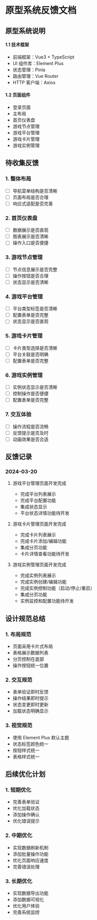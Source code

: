 # 原型系统反馈文档

## 原型系统说明

#### 1.1 技术框架
- 前端框架：Vue3 + TypeScript
- UI 组件库：Element Plus
- 状态管理：Pinia
- 路由管理：Vue Router
- HTTP 客户端：Axios

#### 1.2 页面组件
- 登录页面
- 主布局
- 首页仪表盘
- 游戏节点管理
- 游戏平台管理
- 游戏卡片管理
- 游戏实例管理

## 待收集反馈

### 1. 整体布局
- [ ] 导航菜单结构是否清晰
- [ ] 页面布局是否合理
- [ ] 响应式适配是否完善

### 2. 首页仪表盘
- [ ] 数据展示是否直观
- [ ] 图表展示是否清晰
- [ ] 操作入口是否便捷

### 3. 游戏节点管理
- [ ] 节点信息展示是否完整
- [ ] 操作按钮是否合理
- [ ] 状态显示是否清晰

### 4. 游戏平台管理
- [ ] 平台类型标签是否清晰
- [ ] 配置表单是否完整
- [ ] 状态显示是否直观

### 5. 游戏卡片管理
- [ ] 卡片类型选择是否清晰
- [ ] 平台关联是否明确
- [ ] 配置表单是否完整

### 6. 游戏实例管理
- [ ] 实例状态显示是否清晰
- [ ] 控制操作是否便捷
- [ ] 配置表单是否完整

### 7. 交互体验
- [ ] 操作流程是否流畅
- [ ] 反馈提示是否及时
- [ ] 动画效果是否合适

## 反馈记录

### 2024-03-20
1. 游戏平台管理页面开发完成
   - 完成平台列表展示
   - 完成平台配置功能
   - 集成状态显示
   - 平台状态详情功能待开发

2. 游戏卡片管理页面开发完成
   - 完成卡片列表展示
   - 完成卡片添加/编辑功能
   - 集成分页功能
   - 卡片详情查看功能待开发

3. 游戏实例管理页面开发完成
   - 完成实例列表展示
   - 完成实例创建/编辑功能
   - 完成实例控制功能（启动/停止/重启）
   - 集成分页功能
   - 实例监控和配置功能待开发

## 设计规范总结

### 1. 布局规范
- 页面采用卡片式布局
- 表格展示数据列表
- 分页控制在底部
- 操作按钮统一位置

### 2. 交互规范
- 表单验证即时反馈
- 操作结果即时提示
- 状态变更即时更新
- 加载状态明确显示

### 3. 视觉规范
- 使用 Element Plus 默认主题
- 状态标签颜色统一
- 按钮样式统一
- 表格样式统一

## 后续优化计划

### 1. 短期优化
- 完善表单验证
- 优化加载状态
- 添加操作确认
- 优化错误提示

### 2. 中期优化
- 实现数据刷新机制
- 添加批量操作功能
- 优化页面响应速度
- 完善错误处理

### 3. 长期优化
- 实现数据导出功能
- 添加数据可视化
- 优化用户体验
- 完善系统监控 